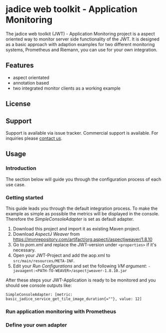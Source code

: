 # jadice web toolkit - Application Monitoring
The jadice web toolkit (JWT) - Application Monitoring project is a aspect oriented way to monitor server side functionality of the JWT.
It is designed as a basic approach with adaption examples for two different monitoring systems, Prometheus and Riemann, you can use for your own integration.

## Features
- aspect orientated
- annotation based
- two integrated monitor clients as a working example

## License
## Support
Support is available via issue tracker. Commercial support is available. For inquiries please [contact us](mailto:solutions@levigo.de).

## Usage
### Introduction
The section below will guide you through the configuration process of each use case. 

### Getting started
This guide leads you through the default integration process.
To make the example as simple as possible the metrics will be displayed in the console.
Therefore the _SimpleConsoleAdapter_ is set as default adapter.
1. Download this project and import it as existing Maven project.
2. Download _AspectJ Weaver_ from https://mvnrepository.com/artifact/org.aspectj/aspectjweaver/1.8.10
3. Go to _pom.xml_ and replace the JWT-version under `<properties>` if it's necessary.
4. Open your JWT-Project and add the aop.xml to `src/main/resources/META-INF`.
5. Edit your _Run Configurations_ and set the following _VM argument_: `-javaagent:<PATH-TO-WEAVER>/aspectjweaver-1.8.10.jar`

After these steps your JWT-Application is ready to be monitored and you should see console outputs like:
```
SimpleConsoleAdapter: [metric: basic_jadice_service_get_tile_image_duration{=""}, value: 12]
```

### Run application monitoring with Prometheus


### Define your own adapter
